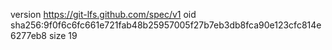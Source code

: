 version https://git-lfs.github.com/spec/v1
oid sha256:9f0f6c6fc661e721fab48b25957005f27b7eb3db8fca90e123cfc814e6277eb8
size 19
